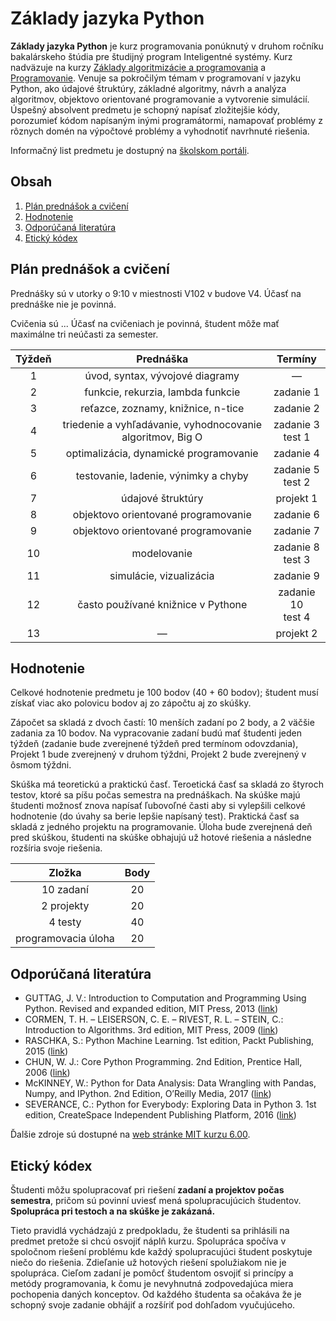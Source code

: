 # Základy jazyka Python

**Základy jazyka Python** je kurz programovania ponúknutý v druhom ročníku bakalárskeho štúdia pre študijný program Inteligentné systémy. Kurz nadväzuje na kurzy [Základy algoritmizácie a programovania](https://kurzy.kpi.fei.tuke.sk/zap/) a [Programovanie](https://kurzy.kpi.fei.tuke.sk/pvjc/). Venuje sa pokročilým témam v programovaní v jazyku Python, ako údajové štruktúry, základné algoritmy, návrh a analýza algoritmov, objektovo orientované programovanie a vytvorenie simulácií. Úspešný absolvent predmetu je schopný napísať zložitejšie kódy, porozumieť kódom napísaným inými programátormi, namapovať problémy z rôznych domén na výpočtové problémy a vyhodnotiť navrhnuté riešenia.

Informačný list predmetu je dostupný na [školskom portáli](https://maisportal.tuke.sk/portal/studijneProgramy.mais).

## Obsah
1. [Plán prednášok a cvičení](#plan)
2. [Hodnotenie](#grading)
    <!--
    1. [Zadania](#problem-sets)
    2. [Projekty](#assignments)
    3. [Skúška](#exam)
    -->
3. [Odporúčaná literatúra](#textbooks)
4. [Etický kódex](#collaboration)

## Plán prednášok a cvičení <a name="plan"></a>

Prednášky sú v utorky o 9:10 v miestnosti V102 v budove V4. Účasť na prednáške nie je povinná.

Cvičenia sú ... Účasť na cvičeniach je povinná, študent môže mať maximálne tri neúčasti za semester.

| Týždeň |                          Prednáška                         |        Termíny       |
|:------:|:----------------------------------------------------------:|:--------------------:|
| 1      |               úvod, syntax, vývojové diagramy              |           —          |
| 2      |              funkcie, rekurzia, lambda funkcie             |       zadanie 1      |
| 3      |             reťazce, zoznamy, knižnice, n-tice             |       zadanie 2      |
| 4      | triedenie a vyhľadávanie, vyhodnocovanie algoritmov, Big O |  zadanie 3<br>test 1 |
| 5      |           optimalizácia, dynamické programovanie           |       zadanie 4      |
| 6      |            testovanie, ladenie, výnimky a chyby            |  zadanie 5<br>test 2 |
| 7      |                      údajové štruktúry                     |       projekt 1      |
| 8      |             objektovo orientované programovanie            |       zadanie 6      |
| 9      |             objektovo orientované programovanie            |       zadanie 7      |
| 10     |                         modelovanie                        |  zadanie 8<br>test 3 |
| 11     |                   simulácie, vizualizácia                  |       zadanie 9      |
| 12     |             často používané knižnice v Pythone             | zadanie 10<br>test 4 |
| 13     |                              —                             |       projekt 2      |

## Hodnotenie <a name="grading"></a>

Celkové hodnotenie predmetu je 100 bodov (40 + 60 bodov); študent musí získať viac ako polovicu bodov aj zo zápočtu aj zo skúšky.

Zápočet sa skladá z dvoch častí: 10 menších zadaní po 2 body, a 2 väčšie zadania za 10 bodov. Na vypracovanie zadaní budú mať študenti jeden týždeň (zadanie bude zverejnené týždeň pred termínom odovzdania), Projekt 1 bude zverejnený v druhom týždni, Projekt 2 bude zverejnený v ôsmom týždni.

Skúška má teoretickú a praktickú časť. Teroetická časť sa skladá zo štyroch testov, ktoré sa píšu počas semestra na prednáškach. Na skúške majú študenti možnosť znova napísať ľubovoľné časti aby si vylepšili celkové hodnotenie (do úvahy sa berie lepšie napísaný test). Praktická časť sa skladá z jedného projektu na programovanie. Úloha bude zverejnená deň pred skúškou, študenti na skúške obhajujú už hotové riešenia a následne rozšíria svoje riešenia.

|        Zložka       | Body |
|:-------------------:|:----:|
|      10 zadaní      |  20  |
|      2 projekty     |  20  |
|       4 testy       |  40  |
| programovacia úloha |  20  |

<!--
### Zadania <a name="problem-sets"></a>

### Projekty <a name="assignments"></a>

### Skúška <a name="exam"></a>
-->

## Odporúčaná literatúra <a name="textbooks"></a>

* GUTTAG, J. V.: Introduction to Computation and Programming Using Python. Revised and expanded edition, MIT Press, 2013 ([link](https://doc.lagout.org/programmation/python/Introduction%20to%20Computation%20and%20Programming%20using%20Python%20%28rev.%20ed.%29%20%5BGuttag%202013-08-09%5D.pdf))
* CORMEN, T. H. – LEISERSON, C. E. – RIVEST, R. L. – STEIN, C.: Introduction to Algorithms. 3rd edition, MIT Press, 2009 ([link](https://ms.sapientia.ro/~kasa/Algorithms_3rd.pdf))
* RASCHKA, S.: Python Machine Learning. 1st edition, Packt Publishing, 2015 ([link](https://www.amazon.com/Python-Machine-Learning-scikit-learn-TensorFlow-ebook/dp/B0742K7HYF))
* CHUN, W. J.: Core Python Programming. 2nd Edition, Prentice Hall, 2006 ([link](https://www.amazon.com/Core-Python-Programming-Wesley-Chun/dp/0132269937))
* McKINNEY, W.: Python for Data Analysis: Data Wrangling with Pandas, Numpy, and IPython. 2nd Edition, O’Reilly Media, 2017 ([link](https://www.amazon.com/Python-Data-Analysis-Wrangling-IPython/dp/1491957662))
* SEVERANCE, C.: Python for Everybody: Exploring Data in Python 3. 1st edition, CreateSpace Independent Publishing Platform, 2016 ([link](https://www.amazon.com/Python-Everybody-Exploring-Data/dp/1530051126))

Ďalšie zdroje sú dostupné na [web stránke MIT kurzu 6.00](https://ocw.mit.edu/courses/electrical-engineering-and-computer-science/6-00-introduction-to-computer-science-and-programming-fall-2008/index.htm).

## Etický kódex <a name="collaboration"></a>
Študenti môžu spolupracovať pri riešení **zadaní a projektov počas semestra**, pričom sú povinní uviesť mená spolupracujúcich študentov. **Spolupráca pri testoch a na skúške je zakázaná.**

Tieto pravidlá vychádzajú z predpokladu, že študenti sa prihlásili na predmet pretože si chcú osvojiť náplň kurzu. Spolupráca spočíva v spoločnom riešení problému kde každý spolupracujúci študent poskytuje niečo do riešenia. Zdieľanie už hotových riešení spolužiakom nie je spolupráca. Cieľom zadaní je pomôcť študentom osvojiť si princípy a metódy programovania, k čomu je nevyhnutná zodpovedajúca miera pochopenia daných konceptov. Od každého študenta sa očakáva že je schopný svoje zadanie obhájiť a rozšíriť pod dohľadom vyučujúceho.

